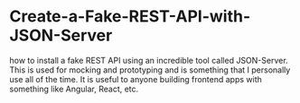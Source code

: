 # Create-a-Fake-REST-API-with-JSON-Server

how to install a fake REST API using an incredible tool called JSON-Server. 
This is used for mocking and prototyping and is something that I personally use all of the time.
It is useful to anyone building frontend apps with something like Angular, React, etc.
